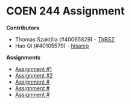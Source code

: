 # COEN 244 Assignment

**Contributors**
 - Thomas Szaktilla (#40065829) - [ThRSZ](https://github.com/ThRSZ)
 - Hao Qi (#40105579) - [hisanip](https://github.com/hisanip)

**Assignments**
- [Assignment #1](https://github.com/ThRSZ/COEN244-Assignments/tree/main/As1)
- [Assignment #2]()
- [Assignment #]()
- [Assignment #]()
- [Assignment #]()

